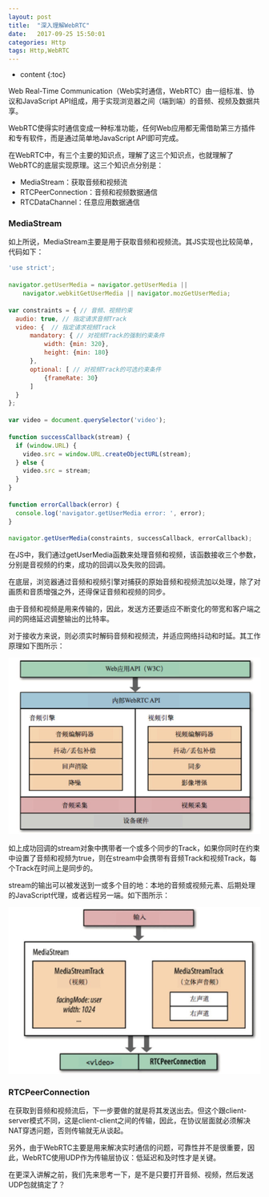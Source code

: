 ```yaml
---
layout: post
title:  "深入理解WebRTC"
date:   2017-09-25 15:50:01
categories: Http
tags: Http,WebRTC
---
```


* content
{:toc}

Web Real-Time Communication（Web实时通信，WebRTC）由一组标准、协议和JavaScript API组成，用于实现浏览器之间（端到端）的音频、视频及数据共享。

WebRTC使得实时通信变成一种标准功能，任何Web应用都无需借助第三方插件和专有软件，而是通过简单地JavaScript API即可完成。

在WebRTC中，有三个主要的知识点，理解了这三个知识点，也就理解了WebRTC的底层实现原理。这三个知识点分别是：

* MediaStream：获取音频和视频流
* RTCPeerConnection：音频和视频数据通信
* RTCDataChannel：任意应用数据通信

### MediaStream

如上所说，MediaStream主要是用于获取音频和视频流。其JS实现也比较简单，代码如下：

```javascript
'use strict';

navigator.getUserMedia = navigator.getUserMedia ||
    navigator.webkitGetUserMedia || navigator.mozGetUserMedia;

var constraints = { // 音频、视频约束
  audio: true, // 指定请求音频Track
  video: {  // 指定请求视频Track
      mandatory: { // 对视频Track的强制约束条件
          width: {min: 320},
          height: {min: 180}
      },
      optional: [ // 对视频Track的可选约束条件
          {frameRate: 30}
      ]
  }
};

var video = document.querySelector('video');

function successCallback(stream) {
  if (window.URL) {
    video.src = window.URL.createObjectURL(stream);
  } else {
    video.src = stream;
  }
}

function errorCallback(error) {
  console.log('navigator.getUserMedia error: ', error);
}

navigator.getUserMedia(constraints, successCallback, errorCallback);
```

在JS中，我们通过getUserMedia函数来处理音频和视频，该函数接收三个参数，分别是音视频的约束，成功的回调以及失败的回调。

在底层，浏览器通过音频和视频引擎对捕获的原始音频和视频流加以处理，除了对画质和音质增强之外，还得保证音频和视频的同步。

由于音频和视频是用来传输的，因此，发送方还要适应不断变化的带宽和客户端之间的网络延迟调整输出的比特率。

对于接收方来说，则必须实时解码音频和视频流，并适应网络抖动和时延。其工作原理如下图所示：

![stream engine](/img/webrtc/mediastream1.jpg)


如上成功回调的stream对象中携带者一个或多个同步的Track，如果你同时在约束中设置了音频和视频为true，则在stream中会携带有音频Track和视频Track，每个Track在时间上是同步的。

stream的输出可以被发送到一或多个目的地：本地的音频或视频元素、后期处理的JavaScript代理，或者远程另一端。如下图所示：

![stream](/img/webrtc/mediastream2.jpg)


### RTCPeerConnection

在获取到音频和视频流后，下一步要做的就是将其发送出去。但这个跟client-server模式不同，这是client-client之间的传输，因此，在协议层面就必须解决NAT穿透问题，否则传输就无从谈起。

另外，由于WebRTC主要是用来解决实时通信的问题，可靠性并不是很重要，因此，WebRTC使用UDP作为传输层协议：低延迟和及时性才是关键。

在更深入讲解之前，我们先来思考一下，是不是只要打开音频、视频，然后发送UDP包就搞定了？